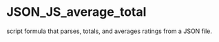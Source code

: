 # JSON_JS_average_total
script formula that parses, totals, and averages ratings from a JSON file. 
